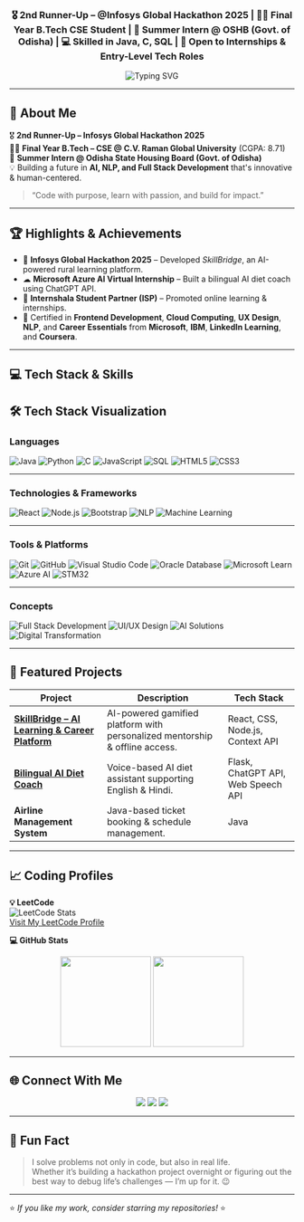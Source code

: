 
<!-- Profile Header -->
<h3 align="center">🎖️ 2nd Runner-Up – @Infosys Global Hackathon 2025 | 👨‍🎓 Final Year B.Tech CSE Student | 💼 Summer Intern @ OSHB (Govt. of Odisha) | 💻 Skilled in Java, C, SQL | 🚀 Open to Internships & Entry-Level Tech Roles</h3>

<p align="center">
  <img src="https://readme-typing-svg.herokuapp.com?font=Fira+Code&weight=500&size=22&duration=3000&pause=1000&color=F75C7E&center=true&vCenter=true&width=800&lines=Java+Developer;Frontend+Developer;Full+Stack+Developer;AI+%26+NLP+Enthusiast;Machine+Learning+Learner;Hackathon+Finalist;Problem+Solver;Fast+Learner;Open+to+Opportunities" alt="Typing SVG" />
</p>


---

## 🚀 About Me
🎖 **2nd Runner-Up – Infosys Global Hackathon 2025**  
👨‍🎓 **Final Year B.Tech – CSE @ C.V. Raman Global University** (CGPA: 8.71)  
💼 **Summer Intern @ Odisha State Housing Board (Govt. of Odisha)**  
💡 Building a future in **AI, NLP, and Full Stack Development** that's innovative & human-centered.

> “Code with purpose, learn with passion, and build for impact.”

---

## 🏆 Highlights & Achievements
- 🏅 **Infosys Global Hackathon 2025** – Developed *SkillBridge*, an AI-powered rural learning platform.
- ☁ **Microsoft Azure AI Virtual Internship** – Built a bilingual AI diet coach using ChatGPT API.
- 📢 **Internshala Student Partner (ISP)** – Promoted online learning & internships.
- 📜 Certified in **Frontend Development**, **Cloud Computing**, **UX Design**, **NLP**, and **Career Essentials** from **Microsoft**, **IBM**, **LinkedIn Learning**, and **Coursera**.

---

## 💻 Tech Stack & Skills
## 🛠 Tech Stack Visualization

### **Languages**
<p>
  <img alt="Java" src="https://img.shields.io/badge/-Java-007396?style=flat-square&logo=java&logoColor=white" />
  <img alt="Python" src="https://img.shields.io/badge/-Python-3776AB?style=flat-square&logo=python&logoColor=white" />
  <img alt="C" src="https://img.shields.io/badge/-C-A8B9CC?style=flat-square&logo=c&logoColor=black" />
  <img alt="JavaScript" src="https://img.shields.io/badge/-JavaScript-f7df1c?style=flat-square&logo=javascript&logoColor=black" />
  <img alt="SQL" src="https://img.shields.io/badge/-SQL-336791?style=flat-square&logo=postgresql&logoColor=white" />
  <img alt="HTML5" src="https://img.shields.io/badge/-HTML5-E34F26?style=flat-square&logo=html5&logoColor=white" />
  <img alt="CSS3" src="https://img.shields.io/badge/-CSS3-1572B6?style=flat-square&logo=css3&logoColor=white" />
</p>

---

### **Technologies & Frameworks**
<p>
  <img alt="React" src="https://img.shields.io/badge/-React-45b8d8?style=flat-square&logo=react&logoColor=white" />
  <img alt="Node.js" src="https://img.shields.io/badge/-Node.js-43853d?style=flat-square&logo=node.js&logoColor=white" />
  <img alt="Bootstrap" src="https://img.shields.io/badge/-Bootstrap-7953b3?style=flat-square&logo=bootstrap&logoColor=white" />
  <img alt="NLP" src="https://img.shields.io/badge/-NLP-FF6F00?style=flat-square&logo=google&logoColor=white" />
  <img alt="Machine Learning" src="https://img.shields.io/badge/-Machine%20Learning-102230?style=flat-square&logo=tensorflow&logoColor=orange" />
</p>

---

### **Tools & Platforms**
<p>
  <img alt="Git" src="https://img.shields.io/badge/-Git-F05032?style=flat-square&logo=git&logoColor=white" />
  <img alt="GitHub" src="https://img.shields.io/badge/-GitHub-181717?style=flat-square&logo=github&logoColor=white" />
  <img alt="Visual Studio Code" src="https://img.shields.io/badge/-VS%20Code-007ACC?style=flat-square&logo=visual-studio-code&logoColor=white" />
  <img alt="Oracle Database" src="https://img.shields.io/badge/-Oracle%20DB-F80000?style=flat-square&logo=oracle&logoColor=white" />
  <img alt="Microsoft Learn" src="https://img.shields.io/badge/-Microsoft%20Learn-258ffa?style=flat-square&logo=microsoft&logoColor=white" />
  <img alt="Azure AI" src="https://img.shields.io/badge/-Azure%20AI-0078D4?style=flat-square&logo=microsoftazure&logoColor=white" />
  <img alt="STM32" src="https://img.shields.io/badge/-STM32-03234B?style=flat-square&logo=stmicroelectronics&logoColor=white" />
</p>

---

### **Concepts**
<p>
  <img alt="Full Stack Development" src="https://img.shields.io/badge/-Full%20Stack%20Development-000000?style=flat-square&logo=vercel&logoColor=white" />
  <img alt="UI/UX Design" src="https://img.shields.io/badge/-UI%2FUX%20Design-FF4088?style=flat-square&logo=adobecreativecloud&logoColor=white" />
  <img alt="AI Solutions" src="https://img.shields.io/badge/-AI%20Solutions-FF6F00?style=flat-square&logo=google&logoColor=white" />
  <img alt="Digital Transformation" src="https://img.shields.io/badge/-Digital%20Transformation-2E8B57?style=flat-square&logo=microsoft&logoColor=white" />
</p>


---

## 📂 Featured Projects
| Project | Description | Tech Stack |
|---------|-------------|------------|
| [**SkillBridge – AI Learning & Career Platform**](https://github.com/CoderGyanaa/SkillBridge_Frontend-Part) | AI-powered gamified platform with personalized mentorship & offline access. | React, CSS, Node.js, Context API |
| [**Bilingual AI Diet Coach**](https://github.com/CoderGyanaa/Bilingual-AI-Powered-Diet-Coach-with-Real-Time-Voice-Support) | Voice-based AI diet assistant supporting English & Hindi. | Flask, ChatGPT API, Web Speech API |
| **Airline Management System** | Java-based ticket booking & schedule management. | Java |

---

## 📈 Coding Profiles

**💡 LeetCode**  
![LeetCode Stats](PUT-YOUR-LEETCODE-IMAGE-LINK-HERE)  
[Visit My LeetCode Profile](https://leetcode.com/u/MS723wNgGs/)

**💻 GitHub Stats**  
<p align="center">
  <img src="https://github-readme-stats.vercel.app/api?username=CoderGyanaa&show_icons=true&theme=radical" height="160"/>
  <img src="https://github-readme-streak-stats.herokuapp.com/?user=CoderGyanaa&theme=radical" height="160"/>
</p>

---

## 🌐 Connect With Me
<p align="center">
  <a href="https://github.com/CoderGyanaa"><img src="https://img.shields.io/badge/GitHub-000?style=for-the-badge&logo=github&logoColor=white"/></a>
  <a href="https://www.linkedin.com/in/gyanaranjansahoo0033"><img src="https://img.shields.io/badge/LinkedIn-0077B5?style=for-the-badge&logo=linkedin&logoColor=white"/></a>
  <a href="mailto:gyanaranjansahoo0033@gmail.com"><img src="https://img.shields.io/badge/Email-D14836?style=for-the-badge&logo=gmail&logoColor=white"/></a>
</p>

---

## 📌 Fun Fact
> I solve problems not only in code, but also in real life.  
> Whether it’s building a hackathon project overnight or figuring out the best way to debug life’s challenges — I’m up for it. 😉

---

⭐ *If you like my work, consider starring my repositories!* ⭐
